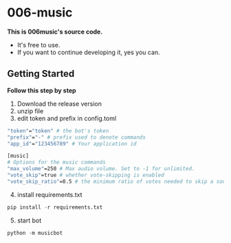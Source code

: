 # 006-music
**This is 006music's source code.**<br>
- It's free to use.
- If you want to continue developing it, yes you can.
## Getting Started
**Follow this step by step**
1. Download the release version
2. unzip file
3. edit token and prefix in config.toml
```sh
"token"="token" # the bot's token
"prefix"="-" # prefix used to denote commands
"app_id"="123456789" # Your application id

[music]
# Options for the music commands
"max_volume"=250 # Max audio volume. Set to -1 for unlimited.
"vote_skip"=true # whether vote-skipping is enabled
"vote_skip_ratio"=0.5 # the minimum ratio of votes needed to skip a song

```
4. install requirements.txt
```python
pip install -r requirements.txt
```
5. start bot
```python
python -m musicbot
```
